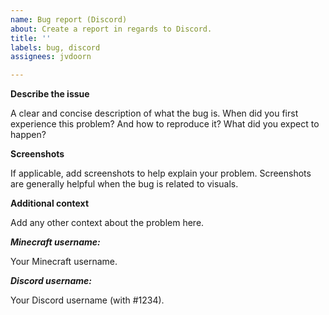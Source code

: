 ```yaml
---
name: Bug report (Discord)
about: Create a report in regards to Discord.
title: ''
labels: bug, discord
assignees: jvdoorn

---
```


**Describe the issue**

A clear and concise description of what the bug is. When did you first experience this problem? And how to reproduce it? What did you expect to happen?

**Screenshots**

If applicable, add screenshots to help explain your problem. Screenshots are generally helpful when the bug is related to visuals.

**Additional context**

Add any other context about the problem here.

***Minecraft username:***

Your Minecraft username.

***Discord username:***

Your Discord username (with #1234).
